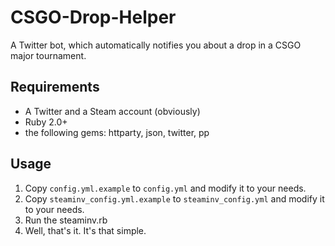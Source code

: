 # CSGO-Drop-Helper
A Twitter bot, which automatically notifies you about a drop in a CSGO major tournament. 

## Requirements

* A Twitter and a Steam account (obviously)
* Ruby 2.0+
* the following gems: httparty, json, twitter, pp

## Usage

1. Copy `config.yml.example` to `config.yml` and modify it to your needs.
2. Copy `steaminv_config.yml.example` to `steaminv_config.yml` and modify it to your needs.
3. Run the steaminv.rb
4. Well, that's it. It's that simple.
